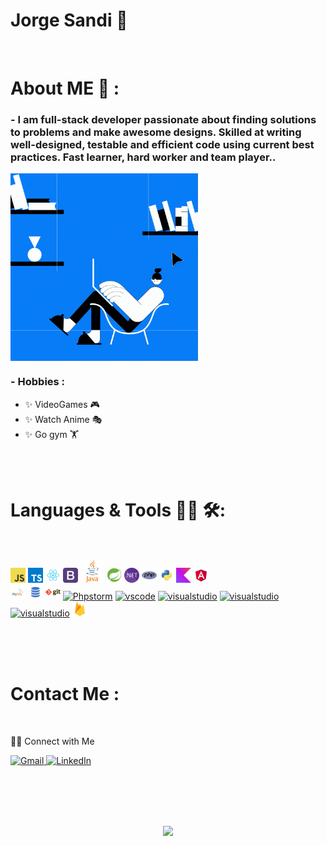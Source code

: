 # Jorge Sandi 👋

</br>

# About ME 💬 :

### - I am full-stack developer passionate about finding solutions to problems and make awesome designs. Skilled at writing well-designed, testable and efficient code using current best practices. Fast learner, hard worker and team player..

<img hight="300" width="300" alt="GIF" align="center" src="https://github.com/jsandicr/jsandicr/blob/main/assets/giphy1.gif"></img>

### - Hobbies : 
- ✨ VideoGames 🎮
- ✨ Watch Anime 🎭
- ✨ Go gym 🏋️

</br>
</br>



# Languages & Tools 👨‍💻 🛠:
</br>

<p align="center">

 <!-- For more icons please follow  https://github.com/MikeCodesDotNET/ColoredBadges -->
 [<img src="https://raw.githubusercontent.com/github/explore/80688e429a7d4ef2fca1e82350fe8e3517d3494d/topics/javascript/javascript.png" alt="JavaScript" width="24">](https://developer.mozilla.org/es/docs/Web/JavaScript)
  [<img src="https://raw.githubusercontent.com/github/explore/80688e429a7d4ef2fca1e82350fe8e3517d3494d/topics/typescript/typescript.png" alt="TypeScript" width="24">](https://www.typescriptlang.org/)
 [<img src="https://raw.githubusercontent.com/github/explore/80688e429a7d4ef2fca1e82350fe8e3517d3494d/topics/react/react.png" alt="React" width="24">](https://es.reactjs.org/)
 [<img src="https://raw.githubusercontent.com/github/explore/80688e429a7d4ef2fca1e82350fe8e3517d3494d/topics/bootstrap/bootstrap.png" alt="Bootstrap" width="24">](https://getbootstrap.com/)
 [<img src="https://raw.githubusercontent.com/github/explore/80688e429a7d4ef2fca1e82350fe8e3517d3494d/topics/java/java.png" alt="Java" width="38">](https://www.java.com/es/download/help/whatis_java.html)
 [<img src="https://raw.githubusercontent.com/github/explore/80688e429a7d4ef2fca1e82350fe8e3517d3494d/topics/spring-boot/spring-boot.png" alt="jQuery" width="24">](https://spring.io/)
 [<img src="https://raw.githubusercontent.com/github/explore/80688e429a7d4ef2fca1e82350fe8e3517d3494d/topics/dotnet/dotnet.png" alt="C#" width="24">](https://dotnet.microsoft.com/en-us/)
 [<img src="https://raw.githubusercontent.com/github/explore/80688e429a7d4ef2fca1e82350fe8e3517d3494d/topics/php/php.png" alt="C#" width="24">](https://dotnet.microsoft.com/en-us/)
 [<img src="https://raw.githubusercontent.com/github/explore/80688e429a7d4ef2fca1e82350fe8e3517d3494d/topics/python/python.png" alt="C#" width="24">](https://dotnet.microsoft.com/en-us/)
  [<img src="https://raw.githubusercontent.com/github/explore/80688e429a7d4ef2fca1e82350fe8e3517d3494d/topics/kotlin/kotlin.png" alt="C#" width="24">](https://kotlinlang.org/)
  [<img src="https://raw.githubusercontent.com/github/explore/80688e429a7d4ef2fca1e82350fe8e3517d3494d/topics/angular/angular.png" alt="C#" width="24">](https://angular.io/)
 </br>
 [<img src="https://raw.githubusercontent.com/github/explore/80688e429a7d4ef2fca1e82350fe8e3517d3494d/topics/mysql/mysql.png" alt="mysql" width="24">](https://www.mysql.com/)
 [<img src="https://raw.githubusercontent.com/github/explore/80688e429a7d4ef2fca1e82350fe8e3517d3494d/topics/sql/sql.png" alt="sql" width="24">](https://www.microsoft.com/es-es/sql-server)
 [<img src="https://raw.githubusercontent.com/github/explore/80688e429a7d4ef2fca1e82350fe8e3517d3494d/topics/git/git.png" alt="Git" width="24">](https://git-scm.com/)
 [<img src="https://logonoid.com/images/phpstorm-logo.png" alt="Phpstorm" width="24">](https://www.jetbrains.com/phpstorm/)
 [<img src="https://upload.wikimedia.org/wikipedia/commons/thumb/2/2d/Visual_Studio_Code_1.18_icon.svg/1200px-Visual_Studio_Code_1.18_icon.svg.png" alt="vscode" width="24">](https://code.visualstudio.com/)
 [<img src="https://upload.wikimedia.org/wikipedia/commons/c/cd/Visual_Studio_2017_Logo.svg" alt="visualstudio" width="24">](https://visualstudio.microsoft.com/es/)
 [<img src="https://upload.wikimedia.org/wikipedia/commons/8/84/Appium.png" alt="visualstudio" width="24">](https://appium.io/)
 [<img src="https://upload.wikimedia.org/wikipedia/commons/9/9f/Selenium_logo.svg" alt="visualstudio" width="24">](https://www.selenium.dev/)
 [<img src="https://raw.githubusercontent.com/github/explore/80688e429a7d4ef2fca1e82350fe8e3517d3494d/topics/firebase/firebase.png" alt="visualstudio" width="24">](https://firebase.google.com/?hl=es-419&gclid=Cj0KCQjwvZCZBhCiARIsAPXbajvuacET90k-xFBRxVDuzkgQNJrf-B64_uGNWujgU9ljwS48EomanagaAuHIEALw_wcB&gclsrc=aw.ds)
</p>
</br>
</br>
</br>



# Contact Me :

<p>
 </br>
 
 🤝🏻 Connect with Me

  <p align="left">
      <a href="mailto:jsandicr16@gmail.com" target="_blank"><img alt="Gmail" src="https://img.shields.io/badge/Gmail-jsandicr16@gmail.com-red?style=flat&logo=gmail">   </a>
      <a href="https://www.linkedin.com/in/jorge-sandi-0b363b206/" target="_blank"><img alt="LinkedIn" src="https://img.shields.io/badge/LinkedIn-@JorgeSandi-blue?style=flat&logo=linkedin"></a>
  </p>
</p>
 

</br>
</br>
</br>
</br>

<p align="center" >  
  <a href="https://github.com/jsandicr/github-readme-stats"> 
<img  src="https://github-readme-stats.vercel.app/api?username=jsandicr&show_icons=true&theme=radical"/>
  </a>
  </p>
